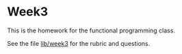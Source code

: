 # Week3

This is the homework for the functional programming class.

See the file [lib/week3](./lib/week3.ex) for the rubric and questions.